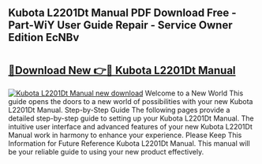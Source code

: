 ## Kubota L2201Dt Manual PDF Download Free - Part-WiY User Guide Repair - Service Owner Edition EcNBv

# <h2><a href="http://bc87089.oget.top/?id=Kubota+L2201Dt+Manual">🔗Download New 👉🔴 Kubota L2201Dt Manual</a></h2>

[![Kubota L2201Dt Manual new download](https://i.imgur.com/5g1atiW.png)](http://bc87089.oget.top/?id=Kubota+L2201Dt+Manual)
Welcome to a New World This guide opens the doors to a new world of possibilities with your new Kubota L2201Dt Manual. Step-by-Step Guide The following pages provide a detailed step-by-step guide to setting up your Kubota L2201Dt Manual. The intuitive user interface and advanced features of your new Kubota L2201Dt Manual work in harmony to enhance your experience. Please Keep This Information for Future Reference Kubota L2201Dt Manual. This manual will be your reliable guide to using your new product effectively.
